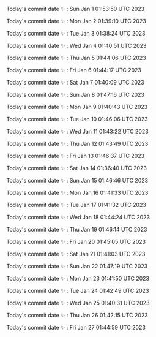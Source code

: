 Today's commit date ✨ : Sun Jan 1 01:53:50 UTC 2023 

Today's commit date ✨ : Mon Jan 2 01:39:10 UTC 2023 

Today's commit date ✨ : Tue Jan 3 01:38:24 UTC 2023 

Today's commit date ✨ : Wed Jan 4 01:40:51 UTC 2023 

Today's commit date ✨ : Thu Jan 5 01:44:06 UTC 2023 

Today's commit date ✨ : Fri Jan 6 01:44:17 UTC 2023 

Today's commit date ✨ : Sat Jan 7 01:40:09 UTC 2023 

Today's commit date ✨ : Sun Jan 8 01:47:16 UTC 2023 

Today's commit date ✨ : Mon Jan 9 01:40:43 UTC 2023 

Today's commit date ✨ : Tue Jan 10 01:46:06 UTC 2023 

Today's commit date ✨ : Wed Jan 11 01:43:22 UTC 2023 

Today's commit date ✨ : Thu Jan 12 01:43:49 UTC 2023 

Today's commit date ✨ : Fri Jan 13 01:46:37 UTC 2023 

Today's commit date ✨ : Sat Jan 14 01:36:40 UTC 2023 

Today's commit date ✨ : Sun Jan 15 01:46:46 UTC 2023 

Today's commit date ✨ : Mon Jan 16 01:41:33 UTC 2023 

Today's commit date ✨ : Tue Jan 17 01:41:32 UTC 2023 

Today's commit date ✨ : Wed Jan 18 01:44:24 UTC 2023 

Today's commit date ✨ : Thu Jan 19 01:46:14 UTC 2023 

Today's commit date ✨ : Fri Jan 20 01:45:05 UTC 2023 

Today's commit date ✨ : Sat Jan 21 01:41:03 UTC 2023 

Today's commit date ✨ : Sun Jan 22 01:47:19 UTC 2023 

Today's commit date ✨ : Mon Jan 23 01:41:50 UTC 2023 

Today's commit date ✨ : Tue Jan 24 01:42:49 UTC 2023 

Today's commit date ✨ : Wed Jan 25 01:40:31 UTC 2023 

Today's commit date ✨ : Thu Jan 26 01:42:15 UTC 2023 

Today's commit date ✨ : Fri Jan 27 01:44:59 UTC 2023 

